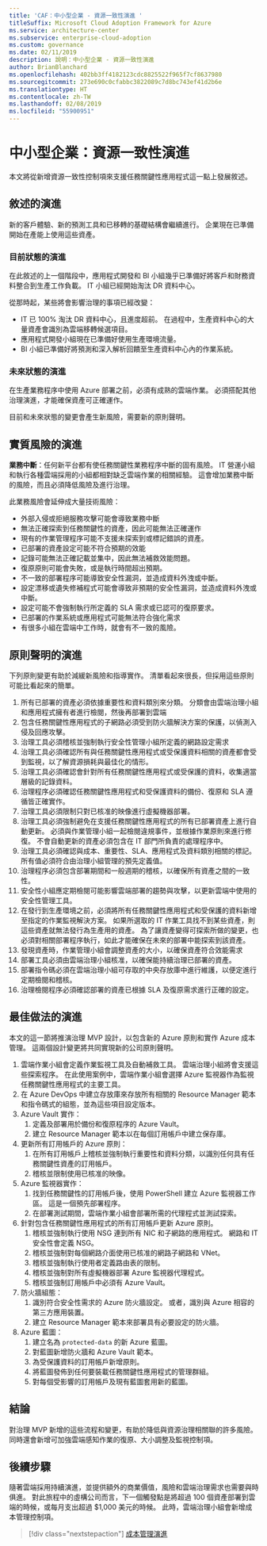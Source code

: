 ```yaml
---
title: 'CAF：中小型企業 - 資源一致性演進 '
titleSuffix: Microsoft Cloud Adoption Framework for Azure
ms.service: architecture-center
ms.subservice: enterprise-cloud-adoption
ms.custom: governance
ms.date: 02/11/2019
description: 說明：中小型企業 - 資源一致性演進
author: BrianBlanchard
ms.openlocfilehash: 402bb3ff4182123cdc8825522f965f7cf8637980
ms.sourcegitcommit: 273e690c0cfabbc3822089c7d8bc743ef41d2b6e
ms.translationtype: HT
ms.contentlocale: zh-TW
ms.lasthandoff: 02/08/2019
ms.locfileid: "55900951"
---
```

# <a name="small-to-medium-enterprise-resource-consistency-evolution"></a>中小型企業：資源一致性演進

本文將從新增資源一致性控制項來支援任務關鍵性應用程式這一點上發展敘述。

## <a name="evolution-of-the-narrative"></a>敘述的演進

新的客戶體驗、新的預測工具和已移轉的基礎結構會繼續進行。 企業現在已準備開始在產能上使用這些資產。

### <a name="evolution-of-the-current-state"></a>目前狀態的演進

在此敘述的上一個階段中，應用程式開發和 BI 小組幾乎已準備好將客戶和財務資料整合到生產工作負載。 IT 小組已經開始淘汰 DR 資料中心。

從那時起，某些將會影響治理的事項已經改變：

- IT 已 100% 淘汰 DR 資料中心，且進度超前。 在過程中，生產資料中心的大量資產會識別為雲端移轉候選項目。
- 應用程式開發小組現在已準備好使用生產環境流量。
- BI 小組已準備好將預測和深入解析回饋至生產資料中心內的作業系統。

### <a name="evolution-of-the-future-state"></a>未來狀態的演進

在生產業務程序中使用 Azure 部署之前，必須有成熟的雲端作業。 必須搭配其他治理演進，才能確保資產可正確運作。

目前和未來狀態的變更會產生新風險，需要新的原則聲明。

## <a name="evolution-of-tangible-risks"></a>實質風險的演進

**業務中斷**：任何新平台都有使任務關鍵性業務程序中斷的固有風險。 IT 營運小組和執行各種雲端採用的小組都相對缺乏雲端作業的相關經驗。 這會增加業務中斷的風險，而且必須降低風險及進行治理。

此業務風險會延伸成大量技術風險：

- 外部入侵或拒絕服務攻擊可能會導致業務中斷
- 無法正確探索到任務關鍵性的資產，因此可能無法正確運作
- 現有的作業管理程序可能不支援未探索到或標記錯誤的資產。
- 已部署的資產設定可能不符合預期的效能
- 記錄可能無法正確記載並集中，因此無法補救效能問題。
- 復原原則可能會失敗，或是執行時間超出預期。
- 不一致的部署程序可能導致安全性漏洞，並造成資料外洩或中斷。
- 設定漂移或遺失修補程式可能會導致非預期的安全性漏洞，並造成資料外洩或中斷。
- 設定可能不會強制執行所定義的 SLA 需求或已認可的復原要求。
- 已部署的作業系統或應用程式可能無法符合強化需求
- 有很多小組在雲端中工作時，就會有不一致的風險。

## <a name="evolution-of-the-policy-statements"></a>原則聲明的演進

下列原則變更有助於減緩新風險和指導實作。 清單看起來很長，但採用這些原則可能比看起來的簡單。

1. 所有已部署的資產必須依據重要性和資料類別來分類。 分類會由雲端治理小組和應用程式擁有者進行檢閱，然後再部署到雲端
2. 包含任務關鍵性應用程式的子網路必須受到防火牆解決方案的保護，以偵測入侵及回應攻擊。
3. 治理工具必須稽核並強制執行安全性管理小組所定義的網路設定需求
4. 治理工具必須確認所有與任務關鍵性應用程式或受保護資料相關的資產都會受到監視，以了解資源損耗與最佳化的情形。
5. 治理工具必須確認會針對所有任務關鍵性應用程式或受保護的資料，收集適當層級的記錄資料。
6. 治理程序必須確認任務關鍵性應用程式和受保護資料的備份、復原和 SLA 遵循皆正確實作。
7. 治理工具必須限制只對已核准的映像進行虛擬機器部署。
8. 治理工具必須強制避免在支援任務關鍵性應用程式的所有已部署資產上進行自動更新。 必須與作業管理小組一起檢閱違規事件，並根據作業原則來進行修復。 不會自動更新的資產必須包含在 IT 部門所負責的處理程序中。
9. 治理工具必須確認與成本、重要性、SLA、應用程式及資料類別相關的標記。 所有值必須符合由治理小組管理的預先定義值。
10. 治理程序必須包含部署期間和一般週期的稽核，以確保所有資產之間的一致性。
11. 安全性小組應定期檢閱可能影響雲端部署的趨勢與攻擊，以更新雲端中使用的安全性管理工具。
12. 在發行到生產環境之前，必須將所有任務關鍵性應用程式和受保護的資料新增至指定的作業監視解決方案。 如果所選取的 IT 作業工具找不到某些資產，則這些資產就無法發行為生產用的資產。 為了讓資產變得可探索所做的變更，也必須對相關部署程序執行，如此才能確保在未來的部署中能探索到該資產。
13. 發現資產時，作業管理小組會調整資產的大小，以確保資產符合效能需求
14. 部署工具必須由雲端治理小組核准，以確保能持續治理已部署的資產。
15. 部署指令碼必須在雲端治理小組可存取的中央存放庫中進行維護，以便定進行定期檢閱和稽核。
16. 治理檢閱程序必須確認部署的資產已根據 SLA 及復原需求進行正確的設定。

## <a name="evolution-of-the-best-practices"></a>最佳做法的演進

本文的這一節將推演治理 MVP 設計，以包含新的 Azure 原則和實作 Azure 成本管理。 這兩個設計變更將共同實現新的公司原則聲明。

1. 雲端作業小組會定義作業監視工具及自動補救工具。 雲端治理小組將會支援這些探索程序。 在此使用案例中，雲端作業小組會選擇 Azure 監視器作為監視任務關鍵性應用程式的主要工具。
2. 在 Azure DevOps 中建立存放庫來存放所有相關的 Resource Manager 範本和指令碼式的組態，並為這些項目設定版本。
3. Azure Vault 實作：
    1. 定義及部署用於備份和復原程序的 Azure Vault。
    2. 建立 Resource Manager 範本以在每個訂用帳戶中建立保存庫。
4. 更新所有訂用帳戶的 Azure 原則：
    1. 在所有訂用帳戶上稽核並強制執行重要性和資料分類，以識別任何具有任務關鍵性資產的訂用帳戶。
    2. 稽核並限制使用已核准的映像。
5. Azure 監視器實作：
    1. 找到任務關鍵性的訂用帳戶後，使用 PowerShell 建立 Azure 監視器工作區。 這是一個預先部署程序。
    2. 在部署測試期間，雲端作業小組會部署所需的代理程式並測試探索。
6. 針對包含任務關鍵性應用程式的所有訂用帳戶更新 Azure 原則。
    1. 稽核並強制執行使用 NSG 連到所有 NIC 和子網路的應用程式。 網路和 IT 安全性會定義 NSG。
    2. 稽核並強制對每個網路介面使用已核准的網路子網路和 VNet。
    3. 稽核並強制執行使用者定義路由表的限制。
    4. 稽核並強制對所有虛擬機器部署 Azure 監視器代理程式。
    5. 稽核並強制訂用帳戶中必須有 Azure Vault。
7. 防火牆組態：
    1. 識別符合安全性需求的 Azure 防火牆設定。 或者，識別與 Azure 相容的第三方應用裝置。
    2. 建立 Resource Manager 範本來部署具有必要設定的防火牆。
8. Azure 藍圖：
    1. 建立名為 `protected-data` 的新 Azure 藍圖。
    2. 對藍圖新增防火牆和 Azure Vault 範本。
    3. 為受保護資料的訂用帳戶新增原則。
    4. 將藍圖發佈到任何要裝載任務關鍵性應用程式的管理群組。
    5. 對每個受影響的訂用帳戶及現有藍圖套用新的藍圖。

## <a name="conclusion"></a>結論

對治理 MVP 新增的這些流程和變更，有助於降低與資源治理相關聯的許多風險。 同時還會新增可加強雲端感知作業的復原、大小調整及監視控制項。

## <a name="next-steps"></a>後續步驟

隨著雲端採用持續演進，並提供額外的商業價值，風險和雲端治理需求也需要與時俱進。 對此旅程中的虛構公司而言，下一個觸發點是將超過 100 個資產部署到雲端的時候，或每月支出超過 $1,000 美元的時候。 此時，雲端治理小組會新增成本管理控制項。

> [!div class="nextstepaction"]
> [成本管理演進](./cost-management-evolution.md)